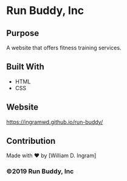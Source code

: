 # Run Buddy, Inc

## Purpose
A website that offers fitness training services. 

## Built With
* HTML
* CSS

## Website
https://ingramwd.github.io/run-buddy/

## Contribution
Made with ❤️ by [William D. Ingram]

### ©️2019 Run Buddy, Inc
